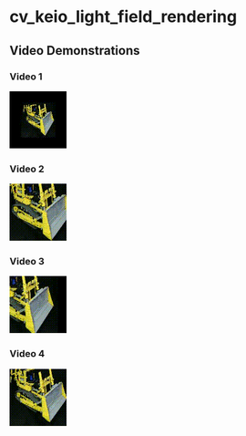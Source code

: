 # cv_keio_light_field_rendering

## Video Demonstrations

### Video 1

![GIF 1](https://raw.githubusercontent.com/FelixDou/cv_keio_light_field_rendering/main/videos/output_video.gif)

### Video 2

![GIF 1](https://raw.githubusercontent.com/FelixDou/cv_keio_light_field_rendering/main/videos/circle_video.gif)

### Video 3

![GIF 1](https://raw.githubusercontent.com/FelixDou/cv_keio_light_field_rendering/main/videos/rotate_video.gif)

### Video 4

![GIF 1](https://raw.githubusercontent.com/FelixDou/cv_keio_light_field_rendering/main/videos/movable_video.gif)
